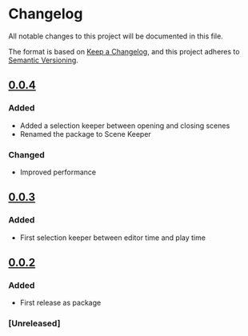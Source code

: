 # Changelog
All notable changes to this project will be documented in this file.

The format is based on [Keep a Changelog](https://keepachangelog.com/en/1.0.0/),
and this project adheres to [Semantic Versioning](https://semver.org/spec/v2.0.0.html).

## [0.0.4]
### Added
- Added a selection keeper between opening and closing scenes
- Renamed the package to Scene Keeper
### Changed
- Improved performance

## [0.0.3]
### Added
- First selection keeper between editor time and play time

## [0.0.2]
### Added 
 - First release as package 

### [Unreleased]


[0.0.2]: https://github.com/brunomikoski/SceneKeeper/releases/tag/v0.0.2
[0.0.3]: https://github.com/brunomikoski/SceneKeeper/releases/tag/v0.0.3
[0.0.4]: https://github.com/brunomikoski/SceneKeeper/releases/tag/v0.0.4


